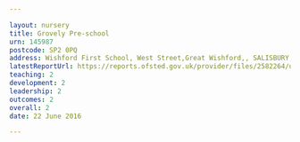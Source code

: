 ```yaml
---

layout: nursery
title: Grovely Pre-school
urn: 145987
postcode: SP2 0PQ
address: Wishford First School, West Street,Great Wishford,, SALISBURY, Wiltshire, SP2 0PQ
latestReportUrl: https://reports.ofsted.gov.uk/provider/files/2582264/urn/145987.pdf
teaching: 2
development: 2
leadership: 2
outcomes: 2
overall: 2
date: 22 June 2016

---
```


